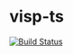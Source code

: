 
# visp-ts

[![Build Status](https://travis-ci.org/rgrannell1/visp-ts.svg?branch=master)](https://travis-ci.org/rgrannell1/visp-ts)

